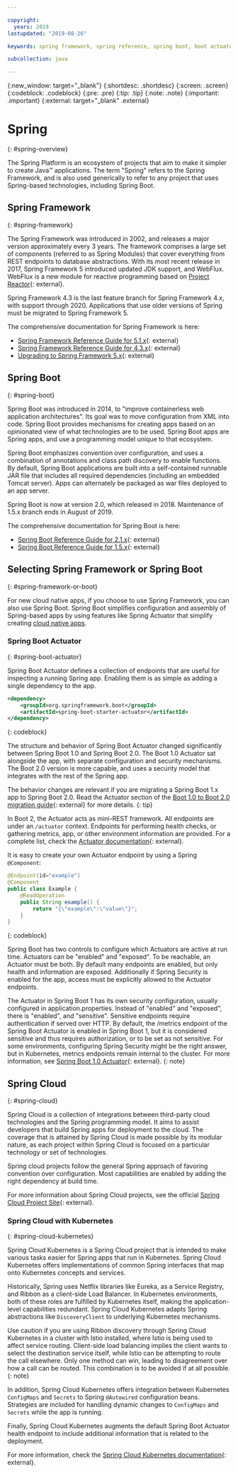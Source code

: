 ```yaml
---

copyright:
  years: 2019
lastupdated: "2019-08-26"

keywords: spring framework, spring reference, spring boot, boot actuator, spring kubernetes

subcollection: java

---
```


{:new_window: target="_blank"}
{:shortdesc: .shortdesc}
{:screen: .screen}
{:codeblock: .codeblock}
{:pre: .pre}
{:tip: .tip}
{:note: .note}
{:important: .important}
{:external: target="_blank" .external}

# Spring
{: #spring-overview}

The Spring Platform is an ecosystem of projects that aim to make it simpler to create Java&trade; applications. The term "Spring" refers to the Spring Framework, and is also used generically to refer to any project that uses Spring-based technologies, including Spring Boot.

## Spring Framework
{: #spring-framework}

The Spring Framework was introduced in 2002, and releases a major version approximately every 3 years. The framework comprises a large set of components (referred to as Spring Modules) that cover everything from REST endpoints to database abstractions. With its most recent release in 2017, Spring Framework 5 introduced updated JDK support, and WebFlux. WebFlux is a new module for reactive programming based on [Project Reactor](https://projectreactor.io/){: external}.

Spring Framework 4.3 is the last feature branch for Spring Framework 4.x, with support through 2020. Applications that use older versions of Spring must be migrated to Spring Framework 5.

The comprehensive documentation for Spring Framework is here:

* [Spring Framework Reference Guide for 5.1.x](https://docs.spring.io/spring/docs/5.1.x/spring-framework-reference/){: external}
* [Spring Framework Reference Guide for 4.3.x](https://docs.spring.io/spring/docs/4.3.x/spring-framework-reference/){: external}
* [Upgrading to Spring Framework 5.x](https://github.com/spring-projects/spring-framework/wiki/Upgrading-to-Spring-Framework-5.x){: external}

## Spring Boot
{: #spring-boot}

Spring Boot was introduced in 2014, to "improve containerless web application architectures". Its goal was to move configuration from XML into code. Spring Boot provides mechanisms for creating apps based on an opinionated view of what technologies are to be used. Spring Boot apps are Spring apps, and use a programming model unique to that ecosystem.

Spring Boot emphasizes convention over configuration, and uses a combination of annotations and class path discovery to enable functions. By default, Spring Boot applications are built into a self-contained runnable JAR file that includes all required dependencies (including an embedded Tomcat server). Apps can alternately be packaged as war files deployed to an app server.

Spring Boot is now at version 2.0, which released in 2018. Maintenance of 1.5.x branch ends in August of 2019.

The comprehensive documentation for Spring Boot is here:

* [Spring Boot Reference Guide for 2.1.x](https://docs.spring.io/spring-boot/docs/2.1.x/reference/){: external}
* [Spring Boot Reference Guide for 1.5.x](https://docs.spring.io/spring-boot/docs/1.5.x/reference/){: external}

## Selecting Spring Framework or Spring Boot
{: #spring-framework-or-boot}

For new cloud native apps, if you choose to use Spring Framework, you can also use Spring Boot. Spring Boot simplifies configuration and assembly of Spring-based apps by using features like Spring Actuator that simplify creating [cloud native apps](/docs/java?topic=cloud-native-overview#overview).

### Spring Boot Actuator
{: #spring-boot-actuator}

Spring Boot Actuator defines a collection of endpoints that are useful for inspecting a running Spring app. Enabling them is as simple as adding a single dependency to the app.

```xml
<dependency>
    <groupId>org.springframework.boot</groupId>
    <artifactId>spring-boot-starter-actuator</artifactId>
</dependency>
```
{: codeblock}

The structure and behavior of Spring Boot Actuator changed significantly between Spring Boot 1.0 and Spring Boot 2.0. The Boot 1.0 Actuator sat alongside the app, with separate configuration and security mechanisms. The Boot 2.0 version is more capable, and uses a security model that integrates with the rest of the Spring app.

The behavior changes are relevant if you are migrating a Spring Boot 1.x app to Spring Boot 2.0. Read the Actuator section of the [Boot 1.0 to Boot 2.0 migration guide](https://github.com/spring-projects/spring-boot/wiki/Spring-Boot-2.0-Migration-Guide#spring-boot-actuator){: external} for more details.
{: tip}

In Boot 2, the Actuator acts as mini-REST framework. All endpoints are under an `/actuator` context. Endpoints for performing health checks, or gathering metrics, app, or other environment information are provided. For a complete list, check the [Actuator documentation](https://docs.spring.io/spring-boot/docs/current-SNAPSHOT/reference/html/production-ready-features.html#production-ready){: external}.

It is easy to create your own Actuator endpoint by using a Spring `@Component`:

```java
@Endpoint(id="example")
@Component
public class Example {
    @ReadOperation
    public String example() {
        return "{\"example\":\"value\"}";
    }
}
```
{: codeblock}

Spring Boot has two controls to configure which Actuators are active at run time. Actuators can be "enabled" and "exposed". To be reachable, an Actuator must be both. By default many endpoints are enabled, but only health and information are exposed. Additionally if Spring Security is enabled for the app, access must be explicitly allowed to the Actuator endpoints.

The Actuator in Spring Boot 1 has its own security configuration, usually configured in application.properties. Instead of "enabled" and "exposed", there is "enabled", and "sensitive". Sensitive endpoints require authentication if served over HTTP. By default, the /metrics endpoint of the Spring Boot Actuator is enabled in Spring Boot 1, but it is considered sensitive and thus requires authorization, or to be set as not sensitive. For some environments, configuring Spring Security might be the right answer, but in Kubernetes, metrics endpoints remain internal to the cluster. For more information, see [Spring Boot 1.0 Actuator](https://docs.spring.io/spring-boot/docs/1.5.2.RELEASE/reference/htmlsingle/#production-ready){: external}.
{: note}

## Spring Cloud
{: #spring-cloud}

Spring Cloud is a collection of integrations between third-party cloud technologies and the Spring programming model. It aims to assist developers that build Spring apps for deployment to the cloud. The coverage that is attained by Spring Cloud is made possible by its modular nature, as each project within Spring Cloud is focused on a particular technology or set of technologies.

Spring cloud projects follow the general Spring approach of favoring convention over configuration. Most capabilities are enabled by adding the right dependency at build time.

For more information about Spring Cloud projects, see the official [Spring Cloud Project Site](https://spring.io/projects/spring-cloud){: external}.

### Spring Cloud with Kubernetes
{: #spring-cloud-kubernetes}

Spring Cloud Kubernetes is a Spring Cloud project that is intended to make various tasks easier for Spring apps that run in Kubernetes. Spring Cloud Kubernetes offers implementations of common Spring interfaces that map onto Kubernetes concepts and services.

Historically, Spring uses Netflix libraries like Eureka, as a Service Registry, and Ribbon as a client-side Load Balancer. In Kubernetes environments, both of these roles are fulfilled by Kubernetes itself, making the application-level capabilities redundant. Spring Cloud Kubernetes adapts Spring abstractions like `DiscoveryClient` to underlying Kubernetes mechanisms.

Use caution if you are using Ribbon discovery through Spring Cloud Kubernetes in a cluster with Istio installed, where Istio is being used to affect service routing. Client-side load balancing implies the client wants to select the destination service itself, while Istio can be attempting to route the call elsewhere. Only one method can win, leading to disagreement over how a call can be routed. This combination is to be avoided if at all possible.
{: note}

In addition, Spring Cloud Kubernetes offers integration between Kubernetes `ConfigMaps` and `Secrets` to Spring `@Autowired` configuration beans. Strategies are included for handling dynamic changes to `ConfigMaps` and `Secrets` while the app is running.

Finally, Spring Cloud Kubernetes augments the default Spring Boot Actuator health endpoint to include additional information that is related to the deployment.

For more information, check the [Spring Cloud Kubernetes documentation](https://cloud.spring.io/spring-cloud-static/spring-cloud-kubernetes/2.1.0.RC1/single/spring-cloud-kubernetes.html){: external}.


<!--
### Spring Cloud Streams
{: #spring-cloud-streams}


:FIXME:
-->
